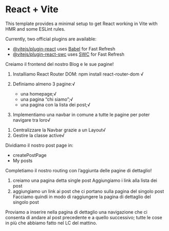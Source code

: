# React + Vite

This template provides a minimal setup to get React working in Vite with HMR and some ESLint rules.

Currently, two official plugins are available:

- [@vitejs/plugin-react](https://github.com/vitejs/vite-plugin-react/blob/main/packages/plugin-react/README.md) uses [Babel](https://babeljs.io/) for Fast Refresh
- [@vitejs/plugin-react-swc](https://github.com/vitejs/vite-plugin-react-swc) uses [SWC](https://swc.rs/) for Fast Refresh



<!-- Esercizio -->
<!-- PARTE 1 -->
Creiamo il frontend del nostro Blog e le sue pagine!

1. Installiamo React Router DOM: npm install react-router-dom √
2. Definiamo almeno 3 pagine:√
    - una homepage;√
    - una pagina “chi siamo”;√
    - una pagina con la lista dei post;√
    
3. Implementiamo una navbar in comune a tutte le pagine per poter navigare tra loro√

<!-- Bonus -->
1. Centralizzare la Navbar grazie a un Layout√
2. Gestire la classe active√

<!-- PARTE 2 -->

Dividiamo il nostro post page in:
- createPostPage
- My posts

Completiamo il nostro routing con l’aggiunta delle pagine di dettaglio!
1. creiamo una pagina detta single post
Aggiungiamo i link alla lista dei post
2. aggiungiamo un link ai post che ci portano sulla pagina del singolo post 
Facciamo quindi in modo di raggiungere la pagina di dettaglio del singolo post


<!-- Bonus -->
Proviamo a inserire nella pagina di dettaglio una navigazione che ci consenta di andare al post precedente e a quello successivo;
tutte le cose in più che abbiamo fatto nel LC del mattino.